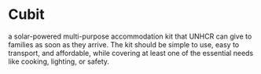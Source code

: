 # Cubit
a solar-powered multi-purpose accommodation kit that UNHCR can give to families as soon as they arrive. The kit should be simple to use, easy to transport, and affordable, while covering at least one of the essential needs like cooking, lighting, or safety.
